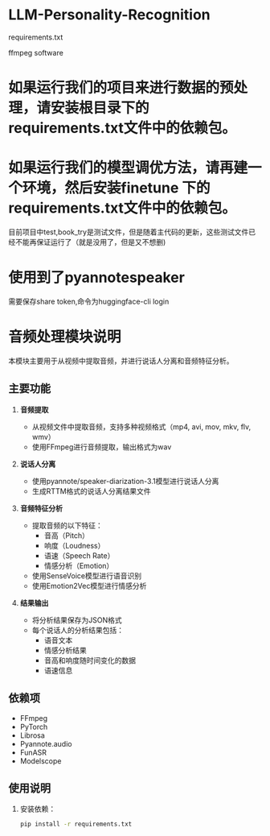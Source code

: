 # LLM-Personality-Recognition

requirements.txt

ffmpeg software

# 如果运行我们的项目来进行数据的预处理，请安装根目录下的requirements.txt文件中的依赖包。
# 如果运行我们的模型调优方法，请再建一个环境，然后安装finetune 下的requirements.txt文件中的依赖包。

目前项目中test,book_try是测试文件，但是随着主代码的更新，这些测试文件已经不能再保证运行了（就是没用了，但是又不想删)


# 使用到了pyannotespeaker
需要保存share token,命令为huggingface-cli login

# 音频处理模块说明

本模块主要用于从视频中提取音频，并进行说话人分离和音频特征分析。

## 主要功能

1. **音频提取**
   - 从视频文件中提取音频，支持多种视频格式（mp4, avi, mov, mkv, flv, wmv）
   - 使用FFmpeg进行音频提取，输出格式为wav

2. **说话人分离**
   - 使用pyannote/speaker-diarization-3.1模型进行说话人分离
   - 生成RTTM格式的说话人分离结果文件

3. **音频特征分析**
   - 提取音频的以下特征：
     - 音高（Pitch）
     - 响度（Loudness）
     - 语速（Speech Rate）
     - 情感分析（Emotion）
   - 使用SenseVoice模型进行语音识别
   - 使用Emotion2Vec模型进行情感分析

4. **结果输出**
   - 将分析结果保存为JSON格式
   - 每个说话人的分析结果包括：
     - 语音文本
     - 情感分析结果
     - 音高和响度随时间变化的数据
     - 语速信息

## 依赖项

- FFmpeg
- PyTorch
- Librosa
- Pyannote.audio
- FunASR
- Modelscope

## 使用说明

1. 安装依赖：
   ```bash
   pip install -r requirements.txt